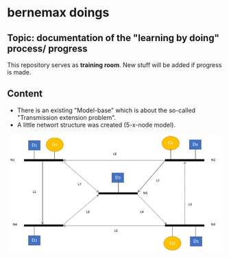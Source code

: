 # bernemax doings

## Topic: documentation of the "learning by doing" process/ progress

This repository serves as **training room**. 
New stuff will be added if progress is made.


## Content
* There is an existing "Model-base" which is about the so-called "Transmission extension problem".
* A little networt structure was created (5-x-node model).


![](https://github.com/bernemax/bernemax-s-doings/blob/main/pictures/5-X-node.jpg)



